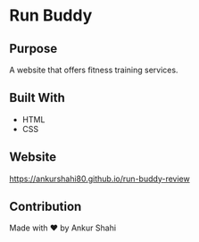 # Run Buddy

## Purpose
A website that offers fitness training services.

## Built With
* HTML
* CSS

## Website
https://ankurshahi80.github.io/run-buddy-review

## Contribution
Made with ❤️ by Ankur Shahi

